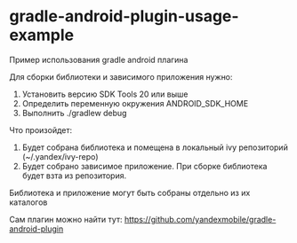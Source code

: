gradle-android-plugin-usage-example
===================================

Пример использования gradle android плагина

Для сборки библиотеки и зависимого приложения нужно:
1. Установить версию SDK Tools 20 или выше
2. Определить переменную окружения ANDROID_SDK_HOME
3. Выполнить ./gradlew debug

Что произойдет:
1. Будет собрана библиотека и помещена в локальный ivy репозиторий (~/.yandex/ivy-repo)
2. Будет собрано зависимое приложение. При сборке библиотека будет взта из репозитория.

Библиотека и приложение могут быть собраны отдельно из их каталогов

Сам плагин можно найти тут:
https://github.com/yandexmobile/gradle-android-plugin
